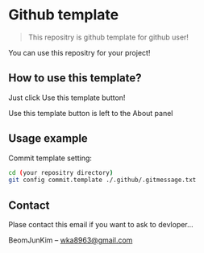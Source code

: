# Github template
> This repositry is github template for github user!

You can use this repositry for your project!

## How to use this template?

Just click Use this template button!

Use this template button is left to the About panel

## Usage example

Commit template setting:

```sh
cd (your repositry directory)
git config commit.template ./.github/.gitmessage.txt
```

## Contact

Plase contact this email if you want to ask to devloper...

BeomJunKim – wka8963@gmail.com
